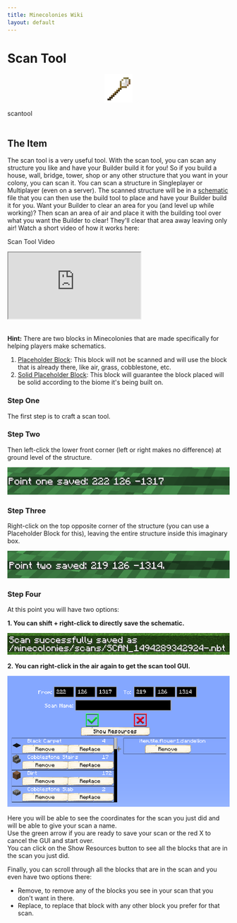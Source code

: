 ```yaml
---
title: Minecolonies Wiki
layout: default
---
```

# Scan Tool

<div class="infobox box text-center">
    <p style="text-align:center;"><img src="../../assets/images/icons/minecolonies/sceptersteel.png" alt="Scantool"></p>
    <recipe>scantool</recipe>
</div>
<br>

## The Item

The scan tool is a very useful tool. With the scan tool, you can scan any structure you like and have your Builder build it for you! So if you build a  house, wall, bridge, tower, shop or any other structure that you want in your colony, you can scan it. You can scan a structure in Singleplayer or Multiplayer (even on a server). The scanned structure will be in a [schematic](../tutorials/schematics) file that you can then use the build tool to place and have your Builder build it for you. Want your Builder to clear an area for you (and level up while working)? Then scan an area of air and place it with the building tool over what you want the Builder to clear! They'll clear that area away leaving only air! Watch a short video of how it works here:

<p class="h4">Scan Tool Video</p>

<div class="embed-responsive embed-responsive-16by9">
  <iframe class="embed-responsive-item" src="https://www.youtube.com/embed/mFIC3752o1c" allow="autoplay; encrypted-media" allowfullscreen></iframe>
</div>
<br>

**Hint:** There are two blocks in Minecolonies that are made specifically for helping players make schematics.
1. [Placeholder Block](../../source/items/substitutionblocks): This block will not be scanned and will use the block that is already there, like air, grass, cobblestone, etc.
2. [Solid Placeholder Block](../../source/items/substitutionblocks): This block will guarantee the block placed will be solid according to the biome it's being built on. 

### Step One

The first step is to craft a scan tool.
<br>

### Step Two

Then left-click the lower front corner (left or right makes no difference) at ground level of the structure.

![Point 1](../../assets/images/tutorial/point1.png)

### Step Three

Right-click on the top opposite corner of the structure (you can use a Placeholder Block for this), leaving the entire structure inside this imaginary box.

![Point 2](../../assets/images/tutorial/point2.png)

### Step Four

At this point you will have two options: 

**1. You can shift + right-click to directly save the schematic.**

![Shift + Right Click](../../assets/images/tutorial/shift_click.png)

**2. You can right-click in the air again to get the scan tool GUI.**

![Scan Tool GUI](../../assets/images/tutorial/scan_tool_gui.png)

Here you will be able to see the coordinates for the scan you just did and will be able to give your scan a name.  
Use the green arrow if you are ready to save your scan or the red X to cancel the GUI and start over.  
You can click on the Show Resources button to see all the blocks that are in the scan you just did.

Finally, you can scroll through all the blocks that are in the scan and you even have two options there:

* Remove, to remove any of the blocks you see in your scan that you don't want in there.
* Replace, to replace that block with any other block you prefer for that scan.
